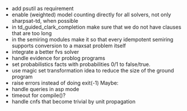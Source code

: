 - add psutil as requirement
- enable (weighted) model counting directly for all solvers, not only sharpsat-td, when possible
- in td_guided_clark_completion make sure that we do not have clauses that are too long
- in the semiring modules make it so that every idempotent semiring supports conversion to a maxsat problem itself
- integrate a better fvs solver
- handle evidence for problog programs
- set probabilistics facts with probabilities 0/1 to false/true.
- use magic set transformation idea to reduce the size of the ground program
- raise errors instead of doing exit(-1)
Maybe:
- handle queries in asp mode
- timeout for compile()?
- handle cnfs that become trivial by unit propagation
